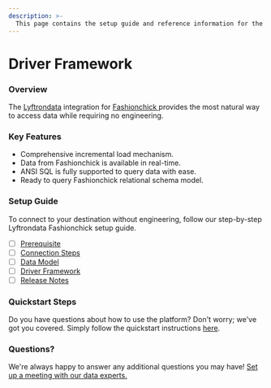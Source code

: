 ```yaml
---
description: >-
  This page contains the setup guide and reference information for the Fashionchick source connector.
---
```


# Driver Framework

### Overview

The [Lyftrondata](https://www.lyftrondata.com/) integration for [Fashionchick](https://www.lyftrondata.com/integration/fashionchick/)[ ](https://www.lyftrondata.com/integration/fashionchick/)provides the most natural way to access data while requiring no engineering.

### Key Features

* Comprehensive incremental load mechanism.
* Data from Fashionchick is available in real-time.&#x20;
* ANSI SQL is fully supported to query data with ease.
* Ready to query Fashionchick relational schema model.

### Setup Guide

To connect to your destination without engineering, follow our step-by-step Lyftrondata Fashionchick setup guide.

* [ ] [Prerequisite](../../marketing-analytics/fashionchick/prerequisite.md)
* [ ] [Connection Steps](../../marketing-analytics/fashionchick/connection-steps.md)
* [ ] [Data Model](../../marketing-analytics/fashionchick/data-model/)
* [ ] [Driver Framework](../../marketing-analytics/fashionchick/driver-framework/)
* [ ] [Release Notes](../../marketing-analytics/fashionchick/release-notes.md)

### Quickstart Steps

Do you have questions about how to use the platform? Don't worry; we've got you covered. Simply follow the quickstart instructions [here](../../../quickstart-steps.md).

### Questions? <a href="#questions" id="questions"></a>

We're always happy to answer any additional questions you may have! [Set up a meeting with our data experts.](https://www.lyftrondata.com/book-a-meeting/)


